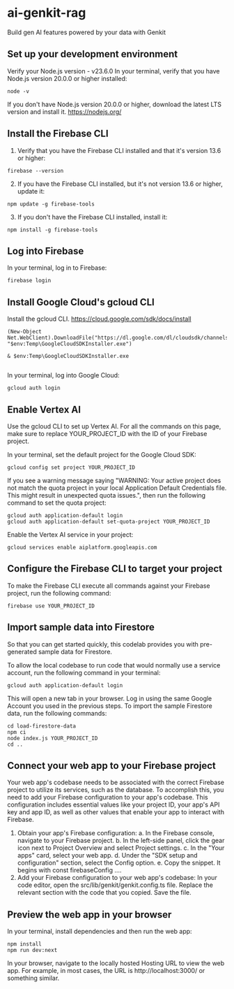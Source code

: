 # ai-genkit-rag
Build gen AI features powered by your data with Genkit

## Set up your development environment
Verify your Node.js version - v23.6.0
In your terminal, verify that you have Node.js version 20.0.0 or higher installed:

``` terminal
node -v
```

If you don't have Node.js version 20.0.0 or higher, download the latest LTS version and install it.
https://nodejs.org/


## Install the Firebase CLI
1. Verify that you have the Firebase CLI installed and that it's version 13.6 or higher:
``` terminal
firebase --version
```
2. If you have the Firebase CLI installed, but it's not version 13.6 or higher, update it:
``` terminal
npm update -g firebase-tools
```
3. If you don't have the Firebase CLI installed, install it: 
``` terminal
npm install -g firebase-tools
```

## Log into Firebase
In your terminal, log in to Firebase:
``` terminal
firebase login
```

##  Install Google Cloud's gcloud CLI
Install the gcloud CLI. https://cloud.google.com/sdk/docs/install
 ```
 (New-Object Net.WebClient).DownloadFile("https://dl.google.com/dl/cloudsdk/channels/rapid/GoogleCloudSDKInstaller.exe", "$env:Temp\GoogleCloudSDKInstaller.exe")

& $env:Temp\GoogleCloudSDKInstaller.exe
    
```
In your terminal, log into Google Cloud:
``` terminal
gcloud auth login
```

##  Enable Vertex AI
Use the gcloud CLI to set up Vertex AI. For all the commands on this page, make sure to replace YOUR_PROJECT_ID with the ID of your Firebase project.

In your terminal, set the default project for the Google Cloud SDK:
``` terminal
gcloud config set project YOUR_PROJECT_ID
```

If you see a warning message saying "WARNING: Your active project does not match the quota project in your local Application Default Credentials file. This might result in unexpected quota issues.", then run the following command to set the quota project:
``` terminal
gcloud auth application-default login
gcloud auth application-default set-quota-project YOUR_PROJECT_ID
```

Enable the Vertex AI service in your project:
``` terminal
gcloud services enable aiplatform.googleapis.com
```

## Configure the Firebase CLI to target your project

To make the Firebase CLI execute all commands against your Firebase project, run the following command:
``` terminal
firebase use YOUR_PROJECT_ID
```

##  Import sample data into Firestore
So that you can get started quickly, this codelab provides you with pre-generated sample data for Firestore.

To allow the local codebase to run code that would normally use a service account, run the following command in your terminal:
``` terminal
gcloud auth application-default login
```

This will open a new tab in your browser. Log in using the same Google Account you used in the previous steps.
To import the sample Firestore data, run the following commands:
``` terminal
cd load-firestore-data
npm ci
node index.js YOUR_PROJECT_ID
cd ..
```


##  Connect your web app to your Firebase project
Your web app's codebase needs to be associated with the correct Firebase project to utilize its services, such as the database. To accomplish this, you need to add your Firebase configuration to your app's codebase. This configuration includes essential values like your project ID, your app's API key and app ID, as well as other values that enable your app to interact with Firebase.

1. Obtain your app's Firebase configuration:
a. In the Firebase console, navigate to your Firebase project.
b. In the left-side panel, click the gear icon next to Project Overview and select Project settings.
c. In the "Your apps" card, select your web app.
d. Under the "SDK setup and configuration" section, select the Config option.
e. Copy the snippet. It begins with const firebaseConfig ....
2. Add your Firebase configuration to your web app's codebase:
In your code editor, open the src/lib/genkit/genkit.config.ts file.
Replace the relevant section with the code that you copied.
Save the file.


## Preview the web app in your browser
In your terminal, install dependencies and then run the web app:
``` terminal
npm install
npm run dev:next
```

In your browser, navigate to the locally hosted Hosting URL to view the web app. For example, in most cases, the URL is http://localhost:3000/ or something similar.